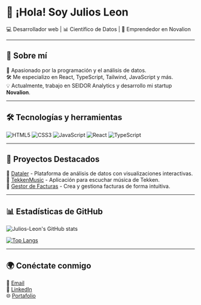 # 👋 ¡Hola! Soy Julios Leon 

💻 Desarrollador web | 📊 Científico de Datos | 🚀 Emprendedor en Novalion

---

## 🚀 Sobre mí 
🎯 Apasionado por la programación y el análisis de datos.  
🛠️ Me especializo en React, TypeScript, Tailwind, JavaScript y más.  
💡 Actualmente, trabajo en SEIDOR Analytics y desarrollo mi startup **Novalion**.  

---

## 🛠️ Tecnologías y herramientas 
![HTML5](https://img.shields.io/badge/HTML5-E34F26?style=for-the-badge&logo=html5&logoColor=white)
![CSS3](https://img.shields.io/badge/CSS3-1572B6?style=for-the-badge&logo=css3&logoColor=white)
![JavaScript](https://img.shields.io/badge/JavaScript-F7DF1E?style=for-the-badge&logo=javascript&logoColor=black)
![React](https://img.shields.io/badge/React-20232A?style=for-the-badge&logo=react&logoColor=61DAFB)
![TypeScript](https://img.shields.io/badge/TypeScript-007ACC?style=for-the-badge&logo=typescript&logoColor=white)

---

## 📌 Proyectos Destacados
🔹 [Dataler](https://github.com/JuliosLeon/Dataler) - Plataforma de análisis de datos con visualizaciones interactivas.  
🔹 [TekkenMusic](https://github.com/JuliosLeon/TekkenMusic) - Aplicación para escuchar música de Tekken.  
🔹 [Gestor de Facturas](https://github.com/JuliosLeon/FacturaApp) - Crea y gestiona facturas de forma intuitiva.  

---

## 📊 Estadísticas de GitHub
![Julios-Leon's GitHub stats](https://github-readme-stats.vercel.app/api?username=Julios-Leon&show_icons=true&theme=tokyonight)

[![Top Langs](https://github-readme-stats.vercel.app/api/top-langs/?username=Julios-Leon&layout=compact&theme=tokyonight)](https://github.com/Julios-Leon)

---

## 🌍 Conéctate conmigo
📧 [Email](mailto:juliosmikel@gmail.com)  
💼 [LinkedIn](https://linkedin.com/in/julios-leon)  
🌐 [Portafolio](https://juliosleon.com)
